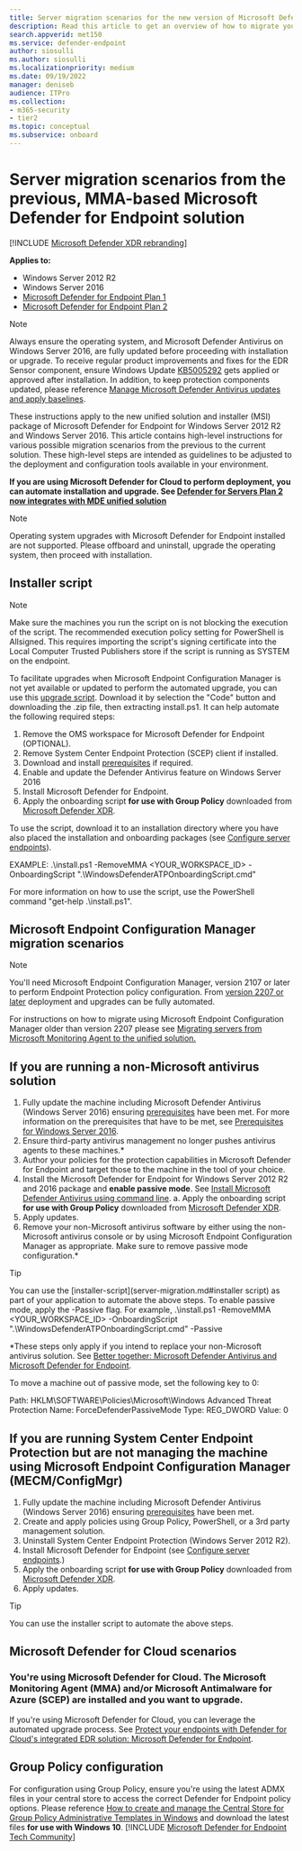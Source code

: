 ```yaml
---
title: Server migration scenarios for the new version of Microsoft Defender for Endpoint
description: Read this article to get an overview of how to migrate your servers from the previous, MMA-based solution to the current Defender for Endpoint unified solution package.
search.appverid: met150
ms.service: defender-endpoint
author: siosulli
ms.author: siosulli
ms.localizationpriority: medium
ms.date: 09/19/2022
manager: deniseb
audience: ITPro
ms.collection:
- m365-security
- tier2
ms.topic: conceptual
ms.subservice: onboard
---
```



# Server migration scenarios from the previous, MMA-based Microsoft Defender for Endpoint solution

[!INCLUDE [Microsoft Defender XDR rebranding](../includes/microsoft-defender.md)]

**Applies to:**
- Windows Server 2012 R2
- Windows Server 2016
- [Microsoft Defender for Endpoint Plan 1](microsoft-defender-endpoint.md)
- [Microsoft Defender for Endpoint Plan 2](microsoft-defender-endpoint.md)

> [!NOTE]
> Always ensure the operating system, and Microsoft Defender Antivirus on Windows Server 2016, are fully updated before proceeding with installation or upgrade. To receive regular product improvements and fixes for the EDR Sensor component, ensure Windows Update [KB5005292](https://go.microsoft.com/fwlink/?linkid=2168277) gets applied or approved after installation. In addition, to keep protection components updated, please reference [Manage Microsoft Defender Antivirus updates and apply baselines](/defender-endpoint/microsoft-defender-antivirus-updates/#monthly-platform-and-engine-versions).

These instructions apply to the new unified solution and installer (MSI) package of Microsoft Defender for Endpoint for Windows Server 2012 R2 and Windows Server 2016. This article contains high-level instructions for various possible migration scenarios from the previous to the current solution. These high-level steps are intended as guidelines to be adjusted to the deployment and configuration tools available in your environment.

**If you are using Microsoft Defender for Cloud to perform deployment, you can automate installation and upgrade. See [Defender for Servers Plan 2 now integrates with MDE unified solution](https://techcommunity.microsoft.com/t5/microsoft-defender-for-cloud/defender-for-servers-plan-2-now-integrates-with-mde-unified/ba-p/3527534)**

> [!NOTE]
> Operating system upgrades with Microsoft Defender for Endpoint installed are not supported. Please offboard and uninstall, upgrade the operating system, then proceed with installation.

## Installer script

> [!NOTE]
> Make sure the machines you run the script on is not blocking the execution of the script. The recommended execution policy setting for PowerShell is Allsigned. This requires importing the script's signing certificate into the Local Computer Trusted Publishers store if the script is running as SYSTEM on the endpoint.

To facilitate upgrades when Microsoft Endpoint Configuration Manager is not yet available or updated to perform the automated upgrade, you can use this [upgrade script](https://github.com/microsoft/mdefordownlevelserver/archive/refs/heads/main.zip). Download it by selection the "Code" button and downloading the .zip file, then extracting install.ps1. It can help automate the following required steps:

1. Remove the OMS workspace for Microsoft Defender for Endpoint (OPTIONAL).
2. Remove System Center Endpoint Protection (SCEP) client if installed.
3. Download and install [prerequisites](configure-server-endpoints.md#prerequisites) if required.
4. Enable and update the Defender Antivirus feature on Windows Server 2016
5. Install Microsoft Defender for Endpoint.
6. Apply the onboarding script **for use with Group Policy** downloaded from [Microsoft Defender XDR](https://security.microsoft.com).

To use the script, download it to an installation directory where you have also placed the installation and onboarding packages (see [Configure server endpoints](configure-server-endpoints.md)).

EXAMPLE: .\install.ps1 -RemoveMMA <YOUR_WORKSPACE_ID> -OnboardingScript ".\WindowsDefenderATPOnboardingScript.cmd"

For more information on how to use the script, use the PowerShell command "get-help .\install.ps1".

## Microsoft Endpoint Configuration Manager migration scenarios

> [!NOTE]
> You'll need Microsoft Endpoint Configuration Manager, version 2107 or later to perform Endpoint Protection policy configuration. From [version 2207 or later](/mem/configmgr/core/plan-design/changes/whats-new-in-version-2207#improved-microsoft-defender-for-endpoint-mde-onboarding-for-windows-server-2012-r2-and-windows-server-2016) deployment and upgrades can be fully automated.

For instructions on how to migrate using Microsoft Endpoint Configuration Manager older than version 2207 please see [Migrating servers from Microsoft Monitoring Agent to the unified solution.](application-deployment-via-mecm.md)

## If you are running a non-Microsoft antivirus solution

1. Fully update the machine including Microsoft Defender Antivirus (Windows Server 2016) ensuring [prerequisites](configure-server-endpoints.md#prerequisites) have been met. For more information on the prerequisites that have to be met, see [Prerequisites for Windows Server 2016](configure-server-endpoints.md#prerequisites-for-windows-server-2016-and-windows-server-2012-r2).
2. Ensure third-party antivirus management no longer pushes antivirus agents to these machines.*
3. Author your policies for the protection capabilities in Microsoft Defender for Endpoint and target those to the machine in the tool of your choice.
4. Install the Microsoft Defender for Endpoint for Windows Server 2012 R2 and 2016 package and **enable passive mode**. See [Install Microsoft Defender Antivirus using command line](configure-server-endpoints.md#install-microsoft-defender-for-endpoint-using-the-command-line).
   a. Apply the onboarding script **for use with Group Policy** downloaded from [Microsoft Defender XDR](https://security.microsoft.com).
5. Apply updates.
6. Remove your non-Microsoft antivirus software by either using the non-Microsoft antivirus console or by using Microsoft Endpoint Configuration Manager as
appropriate. Make sure to remove passive mode configuration.*

> [!TIP]
> You can use the [installer-script](server-migration.md#installer script) as part of your application to automate the above steps. To enable passive mode, apply the -Passive flag. For example, .\install.ps1 -RemoveMMA <YOUR_WORKSPACE_ID> -OnboardingScript ".\WindowsDefenderATPOnboardingScript.cmd" -Passive

*These steps only apply if you intend to replace your non-Microsoft antivirus solution. See [Better together: Microsoft Defender Antivirus and Microsoft Defender for Endpoint](why-use-microsoft-defender-antivirus.md).

To move a machine out of passive mode, set the following key to 0:

Path: HKLM\SOFTWARE\Policies\Microsoft\Windows Advanced Threat Protection
Name: ForceDefenderPassiveMode
Type: REG_DWORD
Value: 0

## If you are running System Center Endpoint Protection but are not managing the machine using Microsoft Endpoint Configuration Manager (MECM/ConfigMgr)

1. Fully update the machine including Microsoft Defender Antivirus (Windows Server 2016) ensuring [prerequisites](configure-server-endpoints.md#prerequisites) have been met.
2. Create and apply policies using Group Policy, PowerShell, or a 3rd party management solution.
3. Uninstall System Center Endpoint Protection (Windows Server 2012 R2).
4. Install Microsoft Defender for Endpoint (see [Configure server endpoints](configure-server-endpoints.md).)
5. Apply the onboarding script **for use with Group Policy** downloaded from [Microsoft Defender XDR](https://security.microsoft.com).
6. Apply updates.

> [!TIP]
> You can use the installer script to automate the above steps.

## Microsoft Defender for Cloud scenarios

### You're using Microsoft Defender for Cloud. The Microsoft Monitoring Agent (MMA) and/or Microsoft Antimalware for Azure (SCEP) are installed and you want to upgrade.

If you're using Microsoft Defender for Cloud, you can leverage the automated upgrade process. See [Protect your endpoints with Defender for Cloud's integrated EDR solution: Microsoft Defender for Endpoint](/azure/security-center/security-center-wdatp#enable-the-microsoft-defender-for-endpoint-integration).

## Group Policy configuration

For configuration using Group Policy, ensure you're using the latest ADMX files in your central store to access the correct Defender for Endpoint policy options. Please reference [How to create and manage the Central Store for Group Policy Administrative Templates in Windows](/troubleshoot/windows-client/group-policy/create-and-manage-central-store) and download the latest files **for use with Windows 10**.
[!INCLUDE [Microsoft Defender for Endpoint Tech Community](../includes/defender-mde-techcommunity.md)]
